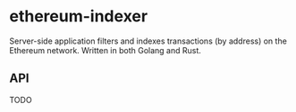 # ethereum-indexer

Server-side application filters and indexes transactions (by address) on the Ethereum network. Written in both Golang and Rust.

## API

TODO